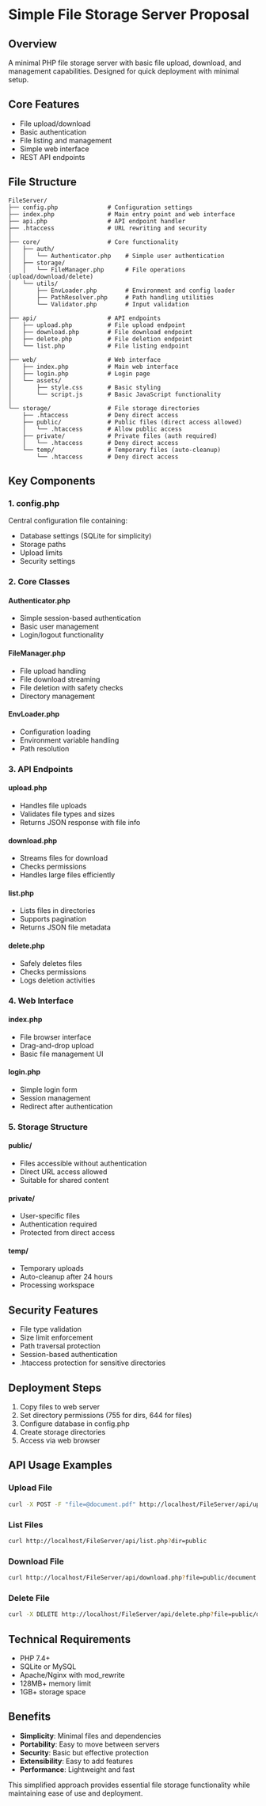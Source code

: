 # Simple File Storage Server Proposal

## Overview
A minimal PHP file storage server with basic file upload, download, and management capabilities. Designed for quick deployment with minimal setup.

## Core Features
- File upload/download
- Basic authentication
- File listing and management
- Simple web interface
- REST API endpoints

## File Structure
```
FileServer/
├── config.php              # Configuration settings
├── index.php               # Main entry point and web interface
├── api.php                 # API endpoint handler
├── .htaccess               # URL rewriting and security
│
├── core/                   # Core functionality
│   ├── auth/
│   │   └── Authenticator.php    # Simple user authentication
│   ├── storage/
│   │   └── FileManager.php      # File operations (upload/download/delete)
│   └── utils/
│       ├── EnvLoader.php        # Environment and config loader
│       ├── PathResolver.php     # Path handling utilities
│       └── Validator.php        # Input validation
│
├── api/                    # API endpoints
│   ├── upload.php          # File upload endpoint
│   ├── download.php        # File download endpoint
│   ├── delete.php          # File deletion endpoint
│   └── list.php            # File listing endpoint
│
├── web/                    # Web interface
│   ├── index.php           # Main web interface
│   ├── login.php           # Login page
│   └── assets/
│       ├── style.css       # Basic styling
│       └── script.js       # Basic JavaScript functionality
│
└── storage/                # File storage directories
    ├── .htaccess           # Deny direct access
    ├── public/             # Public files (direct access allowed)
    │   └── .htaccess       # Allow public access
    ├── private/            # Private files (auth required)
    │   └── .htaccess       # Deny direct access
    └── temp/               # Temporary files (auto-cleanup)
        └── .htaccess       # Deny direct access
```

## Key Components

### 1. config.php
Central configuration file containing:
- Database settings (SQLite for simplicity)
- Storage paths
- Upload limits
- Security settings

### 2. Core Classes

#### Authenticator.php
- Simple session-based authentication
- Basic user management
- Login/logout functionality

#### FileManager.php
- File upload handling
- File download streaming
- File deletion with safety checks
- Directory management

#### EnvLoader.php
- Configuration loading
- Environment variable handling
- Path resolution

### 3. API Endpoints

#### upload.php
- Handles file uploads
- Validates file types and sizes
- Returns JSON response with file info

#### download.php
- Streams files for download
- Checks permissions
- Handles large files efficiently

#### list.php
- Lists files in directories
- Supports pagination
- Returns JSON file metadata

#### delete.php
- Safely deletes files
- Checks permissions
- Logs deletion activities

### 4. Web Interface

#### index.php
- File browser interface
- Drag-and-drop upload
- Basic file management UI

#### login.php
- Simple login form
- Session management
- Redirect after authentication

### 5. Storage Structure

#### public/
- Files accessible without authentication
- Direct URL access allowed
- Suitable for shared content

#### private/
- User-specific files
- Authentication required
- Protected from direct access

#### temp/
- Temporary uploads
- Auto-cleanup after 24 hours
- Processing workspace

## Security Features
- File type validation
- Size limit enforcement
- Path traversal protection
- Session-based authentication
- .htaccess protection for sensitive directories

## Deployment Steps
1. Copy files to web server
2. Set directory permissions (755 for dirs, 644 for files)
3. Configure database in config.php
4. Create storage directories
5. Access via web browser

## API Usage Examples

### Upload File
```bash
curl -X POST -F "file=@document.pdf" http://localhost/FileServer/api/upload.php
```

### List Files
```bash
curl http://localhost/FileServer/api/list.php?dir=public
```

### Download File
```bash
curl http://localhost/FileServer/api/download.php?file=public/document.pdf
```

### Delete File
```bash
curl -X DELETE http://localhost/FileServer/api/delete.php?file=public/document.pdf
```

## Technical Requirements
- PHP 7.4+
- SQLite or MySQL
- Apache/Nginx with mod_rewrite
- 128MB+ memory limit
- 1GB+ storage space

## Benefits
- **Simplicity**: Minimal files and dependencies
- **Portability**: Easy to move between servers
- **Security**: Basic but effective protection
- **Extensibility**: Easy to add features
- **Performance**: Lightweight and fast

This simplified approach provides essential file storage functionality while maintaining ease of use and deployment.